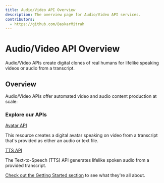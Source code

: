 ```yaml
---
title: Audio/Video API Overview
description: The overview page for Audio/Video API services.
contributors:
  - https://github.com/BaskarMitrah
---
```


<Hero slots="heading, text" background="rgb(233, 80, 80)"/>

# Audio/Video API Overview

Audio/Video APIs create digital clones of real humans for lifelike speaking videos or audio from a transcript.

## Overview

Audio/Video APIs offer automated video and audio content production at scale:

<DiscoverBlock slots="heading, link, text"/>

### Explore our APIs

[Avatar API](guides/)

This resource creates a digital avatar speaking on video from a transcript that's provided as either an audio or text file.

<DiscoverBlock slots="link, text"/>

[TTS API](guides/segments_api/)

The Text-to-Speech (TTS) API generates lifelike spoken audio from a provided transcript.

[Check out the Getting Started section](/getting_started/) to see what they're all about.
